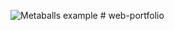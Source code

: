 
![Metaballs example](https://media.giphy.com/media/dyRYb6qpAUVNLa0cq7/giphy.gif)
#   w e b - p o r t f o l i o  
 